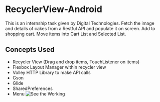# RecyclerView-Android
This is an internship task given by Digital Technologies. Fetch the image and details of cakes from a Restful API and populate it on screen. Add to shopping cart. Move items into Cart List and Selected List.  

## Concepts Used
* Recycler View (Drag and drop items, TouchListener on items)
* Flexbox Layout Manager within recycler view
* Volley HTTP Library to make API calls
* Gson
* Glide
* SharedPreferences
* Menu
![See the Working](https://drive.google.com/file/d/13qtyx6exLIipP6aot_WhKUNbypVhLUv-/view?usp=sharing)
